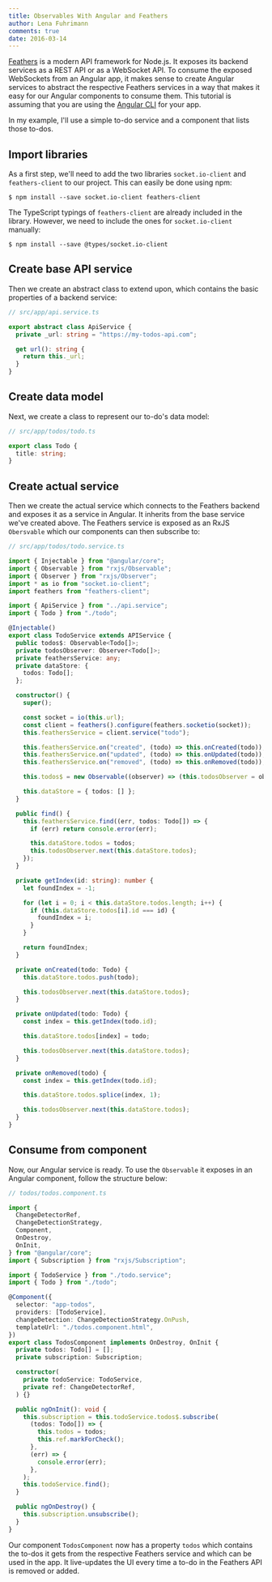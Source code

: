 ```yaml
---
title: Observables With Angular and Feathers
author: Lena Fuhrimann
comments: true
date: 2016-03-14
---
```


[Feathers](http://feathersjs.com) is a modern API framework for Node.js. It
exposes its backend services as a REST API or as a WebSocket API. To consume the
exposed WebSockets from an Angular app, it makes sense to create Angular
services to abstract the respective Feathers services in a way that makes it
easy for our Angular components to consume them. This tutorial is assuming that
you are using the [Angular CLI](https://github.com/angular/angular-cli) for your
app.

In my example, I'll use a simple to-do service and a component that lists those
to-dos.

## Import libraries

As a first step, we'll need to add the two libraries `socket.io-client` and
`feathers-client` to our project. This can easily be done using npm:

```shell
$ npm install --save socket.io-client feathers-client
```

The TypeScript typings of `feathers-client` are already included in the library.
However, we need to include the ones for `socket.io-client` manually:

```shell
$ npm install --save @types/socket.io-client
```

## Create base API service

Then we create an abstract class to extend upon, which contains the basic
properties of a backend service:

```typescript
// src/app/api.service.ts

export abstract class ApiService {
  private _url: string = "https://my-todos-api.com";

  get url(): string {
    return this._url;
  }
}
```

## Create data model

Next, we create a class to represent our to-do's data model:

```typescript
// src/app/todos/todo.ts

export class Todo {
  title: string;
}
```

## Create actual service

Then we create the actual service which connects to the Feathers backend and
exposes it as a service in Angular. It inherits from the base service we've
created above. The Feathers service is exposed as an RxJS `Obersvable` which our
components can then subscribe to:

```typescript
// src/app/todos/todo.service.ts

import { Injectable } from "@angular/core";
import { Observable } from "rxjs/Observable";
import { Observer } from "rxjs/Observer";
import * as io from "socket.io-client";
import feathers from "feathers-client";

import { ApiService } from "../api.service";
import { Todo } from "./todo";

@Injectable()
export class TodoService extends APIService {
  public todos$: Observable<Todo[]>;
  private todosObserver: Observer<Todo[]>;
  private feathersService: any;
  private dataStore: {
    todos: Todo[];
  };

  constructor() {
    super();

    const socket = io(this.url);
    const client = feathers().configure(feathers.socketio(socket));
    this.feathersService = client.service("todo");

    this.feathersService.on("created", (todo) => this.onCreated(todo));
    this.feathersService.on("updated", (todo) => this.onUpdated(todo));
    this.feathersService.on("removed", (todo) => this.onRemoved(todo));

    this.todos$ = new Observable((observer) => (this.todosObserver = observer));

    this.dataStore = { todos: [] };
  }

  public find() {
    this.feathersService.find((err, todos: Todo[]) => {
      if (err) return console.error(err);

      this.dataStore.todos = todos;
      this.todosObserver.next(this.dataStore.todos);
    });
  }

  private getIndex(id: string): number {
    let foundIndex = -1;

    for (let i = 0; i < this.dataStore.todos.length; i++) {
      if (this.dataStore.todos[i].id === id) {
        foundIndex = i;
      }
    }

    return foundIndex;
  }

  private onCreated(todo: Todo) {
    this.dataStore.todos.push(todo);

    this.todosObserver.next(this.dataStore.todos);
  }

  private onUpdated(todo: Todo) {
    const index = this.getIndex(todo.id);

    this.dataStore.todos[index] = todo;

    this.todosObserver.next(this.dataStore.todos);
  }

  private onRemoved(todo) {
    const index = this.getIndex(todo.id);

    this.dataStore.todos.splice(index, 1);

    this.todosObserver.next(this.dataStore.todos);
  }
}
```

## Consume from component

Now, our Angular service is ready. To use the `Observable` it exposes in an
Angular component, follow the structure below:

```typescript
// todos/todos.component.ts

import {
  ChangeDetectorRef,
  ChangeDetectionStrategy,
  Component,
  OnDestroy,
  OnInit,
} from "@angular/core";
import { Subscription } from "rxjs/Subscription";

import { TodoService } from "./todo.service";
import { Todo } from "./todo";

@Component({
  selector: "app-todos",
  providers: [TodoService],
  changeDetection: ChangeDetectionStrategy.OnPush,
  templateUrl: "./todos.component.html",
})
export class TodosComponent implements OnDestroy, OnInit {
  private todos: Todo[] = [];
  private subscription: Subscription;

  constructor(
    private todoService: TodoService,
    private ref: ChangeDetectorRef,
  ) {}

  public ngOnInit(): void {
    this.subscription = this.todoService.todos$.subscribe(
      (todos: Todo[]) => {
        this.todos = todos;
        this.ref.markForCheck();
      },
      (err) => {
        console.error(err);
      },
    );
    this.todoService.find();
  }

  public ngOnDestroy() {
    this.subscription.unsubscribe();
  }
}
```

Our component `TodosComponent` now has a property `todos` which contains the
to-dos it gets from the respective Feathers service and which can be used in the
app. It live-updates the UI every time a to-do in the Feathers API is removed or
added.
